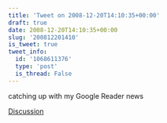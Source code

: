 ```yaml
---
title: 'Tweet on 2008-12-20T14:10:35+00:00'
draft: true
date: 2008-12-20T14:10:35+00:00
slug: '200812201410'
is_tweet: true
tweet_info:
  id: '1068611376'
  type: 'post'
  is_thread: False
---
```




catching up with my Google Reader news

[Discussion](https://x.com/sytelus/status/1068611376)
